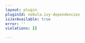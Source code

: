 ```yaml
---
layout: plugin
pluginId: nebula.ivy-dependencies
isJarAvailable: true
error: ''
violations: []

---
```

